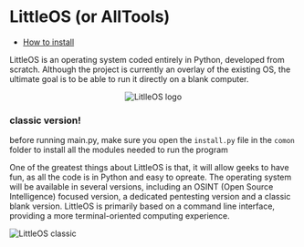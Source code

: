 # LittleOS (or AllTools)

* [How to install](https://github.com/dainci/LittleOS/wiki/How-to-install)

LittleOS is an operating system coded entirely in Python, developed from scratch. Although the project is currently an overlay of the existing OS, the ultimate goal is to be able to run it directly on a blank computer.

<p align="center">
  <img alt="LitlleOS logo" src="https://github.com/dainci/LittleOS/assets/91798430/726e9b3a-812a-432e-91c2-7ab3c184569b">
</p>


### classic version!

before running main.py, make sure you open the `install.py` file in the `comon` folder to install all the modules needed to run the program


One of the greatest things about LittleOS is that, it will allow geeks to have fun, as all the code is in Python and easy to opreate. The operating system will be available in several versions, including an OSINT (Open Source Intelligence) focused version, a dedicated pentesting version and a classic blank version. LittleOS is primarily based on a command line interface, providing a more terminal-oriented computing experience.
 
![LittleOS classic](https://github.com/dainci/LittleOS/assets/91798430/7326afa3-3720-46bf-bfab-5b6fb1807a23)


